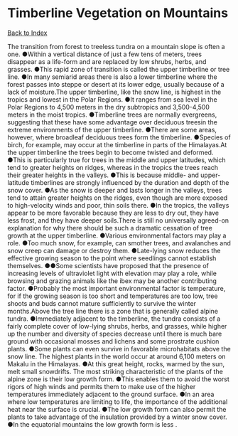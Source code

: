 # Timberline Vegetation on Mountains
[Back to Index](https://github.com/windows10010/tpoExtractor/blob/master/README.md)

The transition from forest to treeless tundra on a mountain slope is often a one. ●Within a vertical distance of just a few tens of meters, trees disappear as a life-form and are replaced by low shrubs, herbs, and grasses. ●This rapid zone of transition is called the upper timberline or tree line. ●In many semiarid areas there is also a lower timberline where the forest passes into steppe or desert at its lower edge, usually because of a lack of moisture.The upper timberline, like the snow line, is highest in the tropics and lowest in the Polar Regions. ●It ranges from sea level in the Polar Regions to 4,500 meters in the dry subtropics and 3,500-4,500 meters in the moist tropics. ●Timberline trees are normally evergreens, suggesting that these have some advantage over deciduous treesin the extreme environments of the upper timberline. ●There are some areas, however, where broadleaf deciduous trees form the timberline. ●Species of birch, for example, may occur at the timberline in parts of the Himalayas.At the upper timberline the trees begin to become twisted and deformed. ●This is particularly true for trees in the middle and upper latitudes, which tend to greater heights on ridges, whereas in the tropics the trees reach their greater heights in the valleys. ●This is because middle- and upper- latitude timberlines are strongly influenced by the duration and depth of the snow cover. ●As the snow is deeper and lasts longer in the valleys, trees tend to attain greater heights on the ridges, even though are more exposed to high-velocity winds and poor, thin soils there. ●In the tropics, the valleys appear to be more favorable because they are less to dry out, they have less frost, and they have deeper soils.There is still no universally agreed-on explanation for why there should be such a dramatic cessation of tree growth at the upper timberline. ●Various environmental factors may play a role. ●Too much snow, for example, can smother trees, and avalanches and snow creep can damage or destroy them. ●Late-lying snow reduces the effective growing season to the point where seedlings cannot establish themselves. ●●Some scientists have proposed that the presence of increasing levels of ultraviolet light with elevation may play a role, while browsing and grazing animals like the ibex may be another contributing factor. ●Probably the most important environmental factor is temperature, for if the growing season is too short and temperatures are too low, tree shoots and buds cannot mature sufficiently to survive the winter months.Above the tree line there is a zone that is generally called alpine tundra. ●Immediately adjacent to the timberline, the tundra consists of a fairly complete cover of low-lying shrubs, herbs, 
and grasses, while higher up the number and diversity of species decrease until there is much bare ground with occasional mosses and lichens and some prostrate cushion plants. ●Some plants can even survive in favorable microhabitats above the snow line. 
The highest plants in the world occur at around 6,100 meters on Makalu in the Himalayas. ●At this great height, rocks, warmed by the sun, melt small snowdrifts. The most striking characteristic of the plants of the alpine zone is their low growth form. ●This enables them to avoid the worst rigors of high winds and permits them to make use of the higher temperatures immediately adjacent to the ground surface. ●In an area where low temperatures are limiting to life, the importance of the additional heat near the surface is crucial. ●The low growth form can also permit the plants to take advantage of the insulation provided by a winter snow cover. ●In the equatorial mountains the low growth form is less .